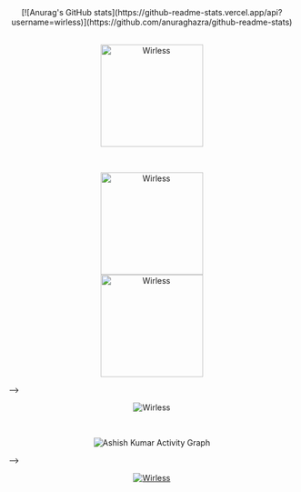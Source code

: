 
<center>
[![Anurag's GitHub stats](https://github-readme-stats.vercel.app/api?username=wirless)](https://github.com/anuraghazra/github-readme-stats)
</center>

<br>



<p align="center"><img height="180em" src="https://github-profile-summary-cards.vercel.app/api/cards/profile-details?username=Wirless&theme=github_dark" alt="Wirless" align = "center"/></p>

<br>

<p align="center"><img height="180em" src="https://github-readme-stats.vercel.app/api?username=Wirless&hide_border=true&count_private=true&show_icons=true&theme=tokyonight" alt="Wirless" align = "center"/>
<br>
<img height="180em" src="https://github-readme-stats.vercel.app/api/top-langs?username=Wirless&show_icons=true&locale=en&layout=compact&hide_border=true&theme=tokyonight" alt="Wirless" align = "center"/></p> -->


<br>
<p align="center"><img src="https://github-readme-streak-stats.herokuapp.com/?user=Wirless&theme=tokyonight&hide_border=true&stroke=0000&background=0D1117&ring=e05397&fire=e05397&currStreakLabel=e05397" alt="Wirless" /></p>

<br>
<p align="center"<a href="#"><img alt="Ashish Kumar Activity Graph" src="https://activity-graph.herokuapp.com/graph?username=Wirless&bg_color=0D1117&color=e05397&line=e05397&point=FFFFFF&hide_border=true&" /></a></p> -->


<br>
<p align="center"> <a href="https://github.com/Anderson0xFF"><img src="https://github-profile-trophy.vercel.app/?username=Wirless&margin-w=5&theme=tokyonight" alt="Wirless" /></a> </p>
<br>
